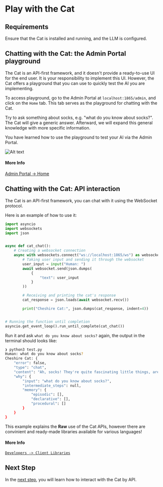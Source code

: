 # Play with the Cat

## Requirements

Ensure that the Cat is installed and running, and the LLM is configured.

## Chatting with the Cat: the Admin Portal playground

The Cat is an API-first framework, and it doesn't provide a ready-to-use UI for the end user.
It is your responsibility to implement this UI.
However, the Cat offers a playground that you can use to quickly test the AI you are implementing.

To access playground, go to the Admin Portal at `localhost:1865/admin`, and click on the `Home` tab.
This tab serves as the playground for chatting with the Cat.

Try to ask something about socks, e.g. "what do you know about socks?".
The Cat will give a generic answer.
Afterward, we will expand this general knowledge with more specific information.

You have learned how to use the playground to test your AI via the Admin Portal.

![Alt text](../assets/img/quickstart/play-with-the-cat/play-with-the-cat.png)

#### More Info

[Admin Portal → Home](../technical/basics/admin/admin-interface.md)

## Chatting with the Cat: API interaction

The Cat is an API-first framework, you can chat with it using the WebSocket protocol.

Here is an example of how to use it:

```python
import asyncio
import websockets
import json


async def cat_chat():
    # Creating a websocket connection
    async with websockets.connect("ws://localhost:1865/ws") as websocket:
        # Taking user input and sending it through the websocket
        user_input = input("Human: ")
        await websocket.send(json.dumps(
            {
                "text": user_input
            }
        ))

        # Receiving and printing the cat's response
        cat_response = json.loads(await websocket.recv())

        print("Cheshire Cat:", json.dumps(cat_response, indent=4))


# Running the function until completion
asyncio.get_event_loop().run_until_complete(cat_chat())
```

Run it and ask `what do you know about socks?` again, the output in the terminal should looks like:

```bash
❯ python3 test.py
Human: what do you know about socks?
Cheshire Cat: {
    "error": false,
    "type": "chat",
    "content": "Ah, socks! They're quite fascinating little things, aren't they? Well, let me tell you what I know about socks. They come in all shapes, sizes, and colors, and they're usually worn on the feet to keep them warm and cozy. Some people like their socks plain and simple, while others prefer them with funky patterns or cute designs. Socks can be made from different materials like cotton, wool, or even synthetic fibers. They can also have different lengths, from ankle socks to knee-highs. And let's not forget about those toe socks that give each little piggy its own little cozy home! So, there you have it, a little glimpse into the world of socks. Is there anything specific you'd like to know about them?",
    "why": {
        "input": "what do you know about socks?",
        "intermediate_steps": null,
        "memory": {
            "episodic": [],
            "declarative": [],
            "procedural": []
        }
    }
}
```

This example explains the **Raw** use of the Cat APIs, however there are convinient and ready-made libraries available for various languages!

#### More Info

[`Developers -> Client Libraries`](../technical/clientlib/clientlib-python.md)

## Next Step

In the [next step](./interact-using-api.md), you will learn how to interact with the Cat by API.

